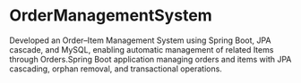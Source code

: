 # OrderManagementSystem
Developed an Order–Item Management System using Spring Boot, JPA cascade, and MySQL, enabling automatic management of related Items through Orders.Spring Boot application managing orders and items with JPA cascading, orphan removal, and transactional operations.
